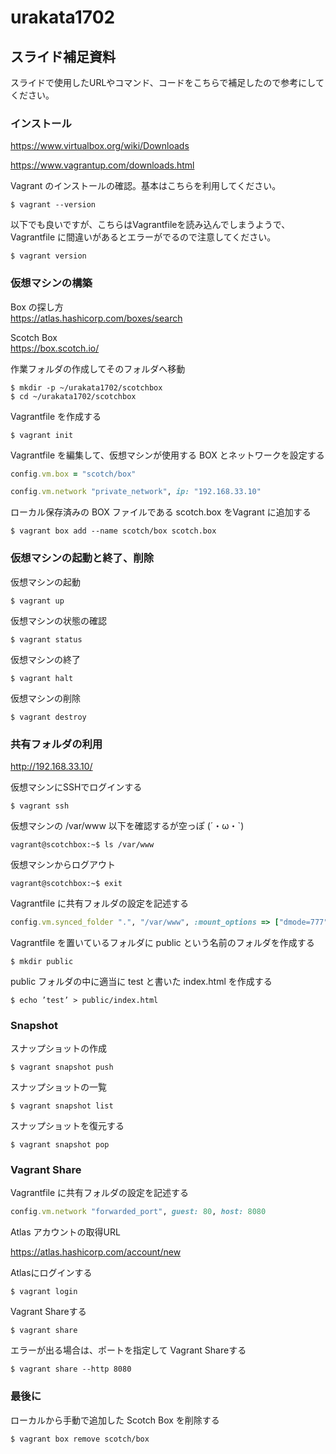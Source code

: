 # urakata1702

## スライド補足資料
スライドで使用したURLやコマンド、コードをこちらで補足したので参考にしてください。

### インストール


https://www.virtualbox.org/wiki/Downloads

https://www.vagrantup.com/downloads.html


Vagrant のインストールの確認。基本はこちらを利用してください。

    $ vagrant --version

以下でも良いですが、こちらはVagrantfileを読み込んでしまうようで、Vagrantfile
に間違いがあるとエラーがでるので注意してください。

    $ vagrant version

### 仮想マシンの構築

Box の探し方  
https://atlas.hashicorp.com/boxes/search

Scotch Box  
https://box.scotch.io/

作業フォルダの作成してそのフォルダへ移動

    $ mkdir -p ~/urakata1702/scotchbox
    $ cd ~/urakata1702/scotchbox

Vagrantfile を作成する

    $ vagrant init

Vagrantfile を編集して、仮想マシンが使用する BOX とネットワークを設定する


```rb
config.vm.box = "scotch/box"

config.vm.network "private_network", ip: "192.168.33.10"
```

ローカル保存済みの BOX ファイルである scotch.box をVagrant に追加する

    $ vagrant box add --name scotch/box scotch.box


### 仮想マシンの起動と終了、削除

仮想マシンの起動

    $ vagrant up

仮想マシンの状態の確認

    $ vagrant status

仮想マシンの終了

    $ vagrant halt

仮想マシンの削除

    $ vagrant destroy



### 共有フォルダの利用

http://192.168.33.10/


仮想マシンにSSHでログインする

    $ vagrant ssh

仮想マシンの /var/www 以下を確認するが空っぽ (´・ω・\`)

    vagrant@scotchbox:~$ ls /var/www

仮想マシンからログアウト

    vagrant@scotchbox:~$ exit

Vagrantfile に共有フォルダの設定を記述する

```rb
config.vm.synced_folder ".", "/var/www", :mount_options => ["dmode=777", "fmode=666"]
```

Vagrantfile を置いているフォルダに public という名前のフォルダを作成する

    $ mkdir public

public フォルダの中に適当に test と書いた index.html を作成する

    $ echo ’test’ > public/index.html


### Snapshot

スナップショットの作成

    $ vagrant snapshot push

スナップショットの一覧

    $ vagrant snapshot list

スナップショットを復元する

    $ vagrant snapshot pop



### Vagrant Share

Vagrantfile に共有フォルダの設定を記述する

```rb
config.vm.network "forwarded_port", guest: 80, host: 8080
```

Atlas アカウントの取得URL

https://atlas.hashicorp.com/account/new

Atlasにログインする

    $ vagrant login

Vagrant Shareする

    $ vagrant share

エラーが出る場合は、ポートを指定して Vagrant Shareする

    $ vagrant share --http 8080


### 最後に
ローカルから手動で追加した Scotch Box を削除する

    $ vagrant box remove scotch/box

